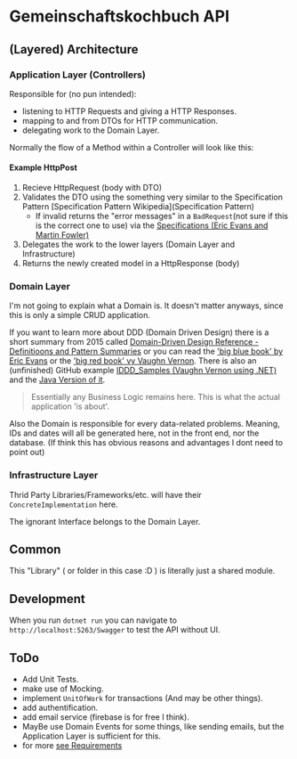 # Gemeinschaftskochbuch API

## (Layered) Architecture

### Application Layer (Controllers)

Responsible for (no pun intended):

- listening to HTTP Requests and giving a HTTP Responses.
- mapping to and from DTOs for HTTP communication.
- delegating work to the Domain Layer.

Normally the flow of a Method within a Controller will look like this:

#### Example HttpPost

1. Recieve HttpRequest (body with DTO)
2. Validates the DTO using the something very similar to the Specification Pattern [Specification Pattern Wikipedia](Specification Pattern)
    - If invalid returns the "error messages" in a `BadRequest`(not sure if this is the correct one to use) via the [Specifications (Eric Evans and Martin Fowler)](https://martinfowler.com/apsupp/spec.pdf)
3. Delegates the work to the lower layers (Domain Layer and Infrastructure)
4. Returns the newly created model in a HttpResponse (body)

### Domain Layer

I'm not going to explain what a Domain is. It doesn't matter anyways, since this is only a simple CRUD application.

If you want to learn more about DDD (Domain Driven Design) there is a short summary from 2015 called [Domain-Driven Design Reference - Definitioons and Pattern Summaries](https://www.domainlanguage.com/wp-content/uploads/2016/05/DDD_Reference_2015-03.pdf)
or you can read the ['big blue book' by Eric Evans](https://www.amazon.de/Domain-Driven-Design-Tackling-Complexity-Software/dp/0321125215/ref=sr_1_1?__mk_de_DE=%C3%85M%C3%85%C5%BD%C3%95%C3%91&crid=13DX941RWJJ3&keywords=Domain+Driven+Design&qid=1686647527&sprefix=domain+driven+desig%2Caps%2C109&sr=8-1) or the ['big red book' vy Vaughn Vernon](https://www.amazon.de/Implementing-Domain-Driven-Design-Vaughn-Vernon/dp/0321834577/ref=pd_bxgy_img_sccl_2/258-2676143-5713501?pd_rd_w=8pPzi&content-id=amzn1.sym.1fd66f59-86e9-493d-ae93-3b66d16d3ee0&pf_rd_p=1fd66f59-86e9-493d-ae93-3b66d16d3ee0&pf_rd_r=9FWZ16J9515FK36S1DMR&pd_rd_wg=6Q5s0&pd_rd_r=feefa4a8-a1aa-4575-b659-e51200c7b5a6&pd_rd_i=0321834577&psc=1). There is also an (unfinished) GitHub example [IDDD_Samples (Vaughn Vernon using .NET)](https://github.com/VaughnVernon/IDDD_Samples_NET/tree/master) and the [Java Version of it](https://github.com/VaughnVernon/IDDD_Samples).

> Essentially any Business Logic remains here. This is what the actual application 'is about'.

Also the Domain is responsible for every data-related problems.
Meaning, IDs and dates will all be generated here, not in the front end, nor the database. (If think this has obvious reasons and advantages I dont need to point out)

### Infrastructure Layer

Thrid Party Libraries/Frameworks/etc. will have their `ConcreteImplementation` here.

The ignorant Interface belongs to the Domain Layer.

## Common

This "Library" ( or folder in this case :D ) is literally just a shared module.

## Development

When you run `dotnet run` you can navigate to `http://localhost:5263/Swagger` to test the API without UI.

## ToDo

- Add Unit Tests.
- make use of Mocking.
- implement `UnitOfWork` for transactions (And may be other things).
- add authentification.
- add email service (firebase is for free I think).
- MayBe use Domain Events for some things, like sending emails, but the Application Layer is sufficient for this.
- for more [see Requirements](../README.md#requirements)
